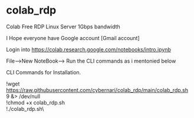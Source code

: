 # colab_rdp
Colab Free RDP Linux Server 1Gbps bandwidth 

I Hope everyone have Google account [Gmail account]

Login into https://colab.research.google.com/notebooks/intro.ipynb

File-->New NoteBook--> Run the CLI commands as i mentonied below 

CLI Commands for Installation.

!wget https://raw.githubusercontent.com/cybernari/colab_rdp/main/colab_rdp.sh 9 &> /dev/null\
!chmod +x colab_rdp.sh\
!./colab_rdp.sh\


